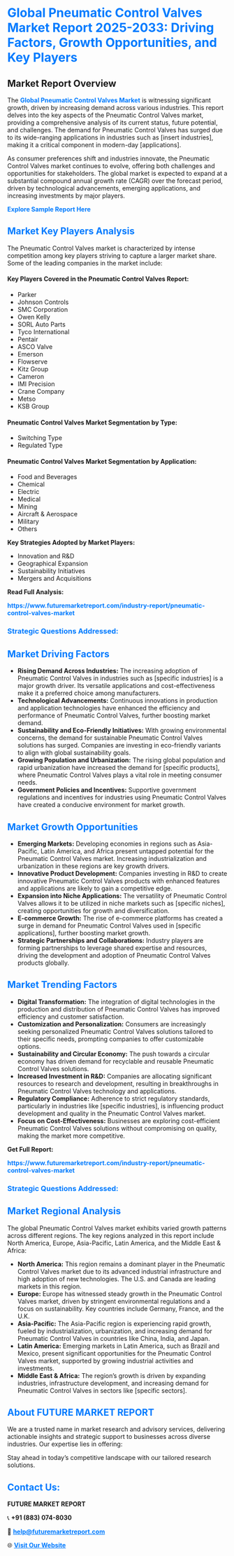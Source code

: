 <h1 style="color: #007BFF;">Global Pneumatic Control Valves Market Report 2025-2033: Driving Factors, Growth Opportunities, and Key Players</h1>

<section id="overview">
<h2>Market Report Overview</h2>
<p>The <a href="https://www.futuremarketreport.com/industry-report/pneumatic-control-valves-market" style="color: #007BFF; text-decoration: none;"><strong>Global Pneumatic Control Valves Market</strong></a> is witnessing significant growth, driven by increasing demand across various industries. This report delves into the key aspects of the Pneumatic Control Valves market, providing a comprehensive analysis of its current status, future potential, and challenges. The demand for Pneumatic Control Valves has surged due to its wide-ranging applications in industries such as [insert industries], making it a critical component in modern-day [applications].</p>
<p>As consumer preferences shift and industries innovate, the Pneumatic Control Valves market continues to evolve, offering both challenges and opportunities for stakeholders. The global market is expected to expand at a substantial compound annual growth rate (CAGR) over the forecast period, driven by technological advancements, emerging applications, and increasing investments by major players.</p>
</section>

<section id="overview">
<p><a href="https://www.futuremarketreport.com/request-sample/reportId=109397" style="color: #007BFF; text-decoration: none;"><strong>Explore Sample Report Here</strong></a></p>
</section>

<section id="key-players">
<h2 style="color: #007BFF;">Market Key Players Analysis</h2>
<p>The Pneumatic Control Valves market is characterized by intense competition among key players striving to capture a larger market share. Some of the leading companies in the market include:</p>
<h4>Key Players Covered in the Pneumatic Control Valves Report:</h4>
<ul><li>Parker</li><li>Johnson Controls</li><li>SMC Corporation</li><li>Owen Kelly</li><li>SORL Auto Parts</li><li>Tyco International</li><li>Pentair</li><li>ASCO Valve</li><li>Emerson</li><li>Flowserve</li><li>Kitz Group</li><li>Cameron</li><li>IMI Precision</li><li>Crane Company</li><li>Metso</li><li>KSB Group</li></ul>
<h4>Pneumatic Control Valves Market Segmentation by Type:</h4>
<ul><li>Switching Type</li><li>Regulated Type</li></ul>

<h4>Pneumatic Control Valves Market Segmentation by Application:</h4>
<ul><li>Food and Beverages</li><li>Chemical</li><li>Electric</li><li>Medical</li><li>Mining</li><li>Aircraft &amp; Aerospace</li><li>Military</li><li>Others</li></ul>
<p><strong>Key Strategies Adopted by Market Players:</strong></p>
<ul>
<li>Innovation and R&D</li>
<li>Geographical Expansion</li>
<li>Sustainability Initiatives</li>
<li>Mergers and Acquisitions</li>
</ul>
</section>

<section>
<p><strong>Read Full Analysis: </strong></p><a href="https://www.futuremarketreport.com/industry-report/pneumatic-control-valves-market" style="color: #007BFF; text-decoration: none;"><strong>https://www.futuremarketreport.com/industry-report/pneumatic-control-valves-market</strong></a>
<h3 style="color: #007BFF;">Strategic Questions Addressed:</h3>
</section>

<section id="driving-factors">
<h2 style="color: #007BFF;">Market Driving Factors</h2>
<ul>
<li><strong>Rising Demand Across Industries:</strong> The increasing adoption of Pneumatic Control Valves in industries such as [specific industries] is a major growth driver. Its versatile applications and cost-effectiveness make it a preferred choice among manufacturers.</li>
<li><strong>Technological Advancements:</strong> Continuous innovations in production and application technologies have enhanced the efficiency and performance of Pneumatic Control Valves, further boosting market demand.</li>
<li><strong>Sustainability and Eco-Friendly Initiatives:</strong> With growing environmental concerns, the demand for sustainable Pneumatic Control Valves solutions has surged. Companies are investing in eco-friendly variants to align with global sustainability goals.</li>
<li><strong>Growing Population and Urbanization:</strong> The rising global population and rapid urbanization have increased the demand for [specific products], where Pneumatic Control Valves plays a vital role in meeting consumer needs.</li>
<li><strong>Government Policies and Incentives:</strong> Supportive government regulations and incentives for industries using Pneumatic Control Valves have created a conducive environment for market growth.</li>
</ul>
</section>

<section id="growth-opportunities">
<h2 style="color: #007BFF;">Market Growth Opportunities</h2>
<ul>
<li><strong>Emerging Markets:</strong> Developing economies in regions such as Asia-Pacific, Latin America, and Africa present untapped potential for the Pneumatic Control Valves market. Increasing industrialization and urbanization in these regions are key growth drivers.</li>
<li><strong>Innovative Product Development:</strong> Companies investing in R&D to create innovative Pneumatic Control Valves products with enhanced features and applications are likely to gain a competitive edge.</li>
<li><strong>Expansion into Niche Applications:</strong> The versatility of Pneumatic Control Valves allows it to be utilized in niche markets such as [specific niches], creating opportunities for growth and diversification.</li>
<li><strong>E-commerce Growth:</strong> The rise of e-commerce platforms has created a surge in demand for Pneumatic Control Valves used in [specific applications], further boosting market growth.</li>
<li><strong>Strategic Partnerships and Collaborations:</strong> Industry players are forming partnerships to leverage shared expertise and resources, driving the development and adoption of Pneumatic Control Valves products globally.</li>
</ul>
</section>

<section id="trending-factors">
<h2 style="color: #007BFF;">Market Trending Factors</h2>
<ul>
<li><strong>Digital Transformation:</strong> The integration of digital technologies in the production and distribution of Pneumatic Control Valves has improved efficiency and customer satisfaction.</li>
<li><strong>Customization and Personalization:</strong> Consumers are increasingly seeking personalized Pneumatic Control Valves solutions tailored to their specific needs, prompting companies to offer customizable options.</li>
<li><strong>Sustainability and Circular Economy:</strong> The push towards a circular economy has driven demand for recyclable and reusable Pneumatic Control Valves solutions.</li>
<li><strong>Increased Investment in R&D:</strong> Companies are allocating significant resources to research and development, resulting in breakthroughs in Pneumatic Control Valves technology and applications.</li>
<li><strong>Regulatory Compliance:</strong> Adherence to strict regulatory standards, particularly in industries like [specific industries], is influencing product development and quality in the Pneumatic Control Valves market.</li>
<li><strong>Focus on Cost-Effectiveness:</strong> Businesses are exploring cost-efficient Pneumatic Control Valves solutions without compromising on quality, making the market more competitive.</li>
</ul>
</section>

<section>
<p><strong>Get Full Report: </strong></p><a href="https://www.futuremarketreport.com/industry-report/pneumatic-control-valves-market" style="color: #007BFF; text-decoration: none;"><strong>https://www.futuremarketreport.com/industry-report/pneumatic-control-valves-market</strong></a>
<h3 style="color: #007BFF;">Strategic Questions Addressed:</h3>
</section>


<section id="regional-analysis">
<h2 style="color: #007BFF;">Market Regional Analysis</h2>
<p>The global Pneumatic Control Valves market exhibits varied growth patterns across different regions. The key regions analyzed in this report include North America, Europe, Asia-Pacific, Latin America, and the Middle East & Africa:</p>
<ul>
<li><strong>North America:</strong> This region remains a dominant player in the Pneumatic Control Valves market due to its advanced industrial infrastructure and high adoption of new technologies. The U.S. and Canada are leading markets in this region.</li>
<li><strong>Europe:</strong> Europe has witnessed steady growth in the Pneumatic Control Valves market, driven by stringent environmental regulations and a focus on sustainability. Key countries include Germany, France, and the U.K.</li>
<li><strong>Asia-Pacific:</strong> The Asia-Pacific region is experiencing rapid growth, fueled by industrialization, urbanization, and increasing demand for Pneumatic Control Valves in countries like China, India, and Japan.</li>
<li><strong>Latin America:</strong> Emerging markets in Latin America, such as Brazil and Mexico, present significant opportunities for the Pneumatic Control Valves market, supported by growing industrial activities and investments.</li>
<li><strong>Middle East & Africa:</strong> The region’s growth is driven by expanding industries, infrastructure development, and increasing demand for Pneumatic Control Valves in sectors like [specific sectors].</li>
</ul>
</section>

<footer>
<h2 style="color: #007BFF;">About FUTURE MARKET REPORT</h2>
<p>We are a trusted name in market research and advisory services, delivering actionable insights and strategic support to businesses across diverse industries. Our expertise lies in offering:</p>

<p>Stay ahead in today’s competitive landscape with our tailored research solutions.</p>

<h2 style="color: #007BFF;">Contact Us:</h2>
<p><strong>FUTURE MARKET REPORT</strong></p>
<p>📞 <strong>+91 (883) 074-8030</strong></p>
<p>📧 <strong><a href="mailto:help@futuremarketreport.com" style="color: #007BFF;">help@futuremarketreport.com</a></strong></p>
<p>🌐 <strong><a href="https://www.futuremarketreport.com/" style="color: #007BFF;">Visit Our Website</a></strong></p>
</footer>